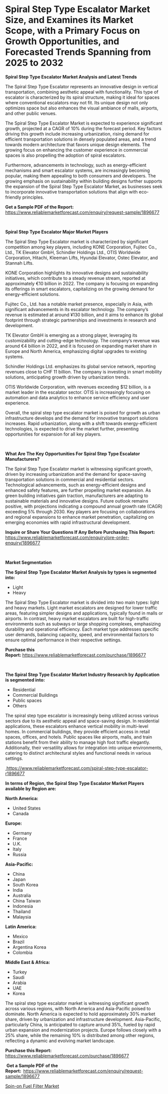 <p><h1>Spiral Step Type Escalator Market Size, and Examines its Market Scope, with a Primary Focus on Growth Opportunities, and Forecasted Trends Spanning from 2025 to 2032</h1></p><p><strong>Spiral Step Type Escalator Market Analysis and Latest Trends</strong></p>
<p><p>The Spiral Step Type Escalator represents an innovative design in vertical transportation, combining aesthetic appeal with functionality. This type of escalator is characterized by its spiral structure, making it ideal for spaces where conventional escalators may not fit. Its unique design not only optimizes space but also enhances the visual ambiance of malls, airports, and other public venues.</p><p>The Spiral Step Type Escalator Market is expected to experience significant growth, projected at a CAGR of 10% during the forecast period. Key factors driving this growth include increasing urbanization, rising demand for efficient transportation solutions in densely populated areas, and a trend towards modern architecture that favors unique design elements. The growing focus on enhancing the customer experience in commercial spaces is also propelling the adoption of spiral escalators.</p><p>Furthermore, advancements in technology, such as energy-efficient mechanisms and smart escalator systems, are increasingly becoming popular, making them appealing to both consumers and developers. The growing emphasis on sustainability within building designs further supports the expansion of the Spiral Step Type Escalator Market, as businesses seek to incorporate innovative transportation solutions that align with eco-friendly principles.</p></p>
<p><strong>Get a Sample PDF of the Report:&nbsp;</strong> <a href="https://www.reliablemarketforecast.com/enquiry/request-sample/1896677?utm_campaign=2810&utm_medium=2&utm_source=Github&utm_content=ia&utm_term=01032025&utm_id=spiral-step-type-escalator">https://www.reliablemarketforecast.com/enquiry/request-sample/1896677</a></p>
<p>&nbsp;</p>
<p><strong>Spiral Step Type Escalator Major Market Players</strong></p>
<p><p>The Spiral Step Type Escalator market is characterized by significant competition among key players, including KONE Corporation, Fujitec Co., Ltd., TK Elevator GmbH, Schindler Holdings Ltd., OTIS Worldwide Corporation, Hitachi, Kleeman Lifts, Hyundai Elevator, Ostec Elevator, and Stannah Lifts. </p><p>KONE Corporation highlights its innovative designs and sustainability initiatives, which contribute to a steady revenue stream, reported at approximately €10 billion in 2022. The company is focusing on expanding its offerings in smart escalators, capitalizing on the growing demand for energy-efficient solutions.</p><p>Fujitec Co., Ltd. has a notable market presence, especially in Asia, with significant advancements in its escalator technology. The company’s revenue is estimated at around ¥130 billion, and it aims to enhance its global footprint through strategic partnerships and investments in research and development.</p><p>TK Elevator GmbH is emerging as a strong player, leveraging its customizability and cutting-edge technology. The company’s revenue was around €4 billion in 2022, and it is focused on expanding market share in Europe and North America, emphasizing digital upgrades to existing systems.</p><p>Schindler Holdings Ltd. emphasizes its global service network, reporting revenues close to CHF 11 billion. The company is investing in smart mobility solutions, anticipating growth driven by urbanization trends.</p><p>OTIS Worldwide Corporation, with revenues exceeding $12 billion, is a market leader in the escalator sector. OTIS is increasingly focusing on automation and data analytics to enhance service efficiency and user experience.</p><p>Overall, the spiral step type escalator market is poised for growth as urban infrastructure develops and the demand for innovative transport solutions increases. Rapid urbanization, along with a shift towards energy-efficient technologies, is expected to drive the market further, presenting opportunities for expansion for all key players.</p></p>
<p>&nbsp;</p>
<p><strong>What Are The Key Opportunities For Spiral Step Type Escalator Manufacturers?</strong></p>
<p><p>The Spiral Step Type Escalator market is witnessing significant growth, driven by increasing urbanization and the demand for space-saving transportation solutions in commercial and residential sectors. Technological advancements, such as energy-efficient designs and enhanced safety features, are further propelling market expansion. As green building initiatives gain traction, manufacturers are adapting to sustainable materials and innovative designs. Future outlook remains positive, with projections indicating a compound annual growth rate (CAGR) exceeding 5% through 2030. Key players are focusing on collaborations and regional expansions to enhance market penetration, capitalizing on emerging economies with rapid infrastructural development.</p></p>
<p><strong>Inquire or Share Your Questions If Any Before Purchasing This Report:</strong> <a href="https://www.reliablemarketforecast.com/enquiry/pre-order-enquiry/1896677?utm_campaign=2810&utm_medium=2&utm_source=Github&utm_content=ia&utm_term=01032025&utm_id=spiral-step-type-escalator">https://www.reliablemarketforecast.com/enquiry/pre-order-enquiry/1896677</a></p>
<p>&nbsp;</p>
<p><strong>Market Segmentation</strong></p>
<p><strong>The Spiral Step Type Escalator Market Analysis by types is segmented into:</strong></p>
<p><ul><li>Light</li><li>Heavy</li></ul></p>
<p><p>The Spiral Step Type Escalator market is divided into two main types: light and heavy markets. Light market escalators are designed for lower traffic areas, featuring simpler designs and applications, typically found in malls or airports. In contrast, heavy market escalators are built for high-traffic environments such as subways or large shopping complexes, emphasizing durability and operational efficiency. Each market type addresses specific user demands, balancing capacity, speed, and environmental factors to ensure optimal performance in their respective settings.</p></p>
<p><strong>Purchase this Report:&nbsp;</strong><a href="https://www.reliablemarketforecast.com/purchase/1896677?utm_campaign=2810&utm_medium=2&utm_source=Github&utm_content=ia&utm_term=01032025&utm_id=spiral-step-type-escalator">https://www.reliablemarketforecast.com/purchase/1896677</a></p>
<p>&nbsp;</p>
<p><strong>The Spiral Step Type Escalator Market Industry Research by Application is segmented into:</strong></p>
<p><ul><li>Residential</li><li>Commercial Buildings</li><li>Public spaces</li><li>Others</li></ul></p>
<p><p>The spiral step type escalator is increasingly being utilized across various sectors due to its aesthetic appeal and space-saving design. In residential applications, these escalators enhance vertical mobility in multi-level homes. In commercial buildings, they provide efficient access in retail spaces, offices, and hotels. Public spaces like airports, malls, and train stations benefit from their ability to manage high foot traffic elegantly. Additionally, their versatility allows for integration into unique environments, catering to distinct architectural styles and functional needs in various settings.</p></p>
<p><a href="https://www.reliablemarketforecast.com/spiral-step-type-escalator-r1896677?utm_campaign=2810&utm_medium=2&utm_source=Github&utm_content=ia&utm_term=01032025&utm_id=spiral-step-type-escalator">&nbsp;https://www.reliablemarketforecast.com/spiral-step-type-escalator-r1896677</a></p>
<p><strong>In terms of Region, the Spiral Step Type Escalator Market Players available by Region are:</strong></p>
<p>
    <p> <strong> North America: </strong>
        <ul>
            <li>United States</li>
            <li>Canada</li>
        </ul>
        </p> 
    <p> <strong> Europe: </strong>
        <ul>
            <li>Germany</li>
            <li>France</li>
            <li>U.K.</li>
            <li>Italy</li>
            <li>Russia</li>
        </ul>
        </p> 
    <p> <strong> Asia-Pacific: </strong>
        <ul>
            <li>China</li>
            <li>Japan</li>
            <li>South Korea</li>
            <li>India</li>
            <li>Australia</li>
            <li>China Taiwan</li>
            <li>Indonesia</li>
            <li>Thailand</li>
            <li>Malaysia</li>
        </ul>
        </p> 
    <p> <strong> Latin America: </strong>
        <ul>
            <li>Mexico</li>
            <li>Brazil</li>
            <li>Argentina Korea</li>
            <li>Colombia</li>
        </ul>
        </p> 
    <p> <strong> Middle East & Africa: </strong>
        <ul>
            <li>Turkey</li>
            <li>Saudi</li>
            <li>Arabia</li>
            <li>UAE</li>
            <li>Korea</li>
        </ul>
    </p>
    </p>
<p><p>The spiral step type escalator market is witnessing significant growth across various regions, with North America and Asia-Pacific poised to dominate. North America is expected to hold approximately 30% market share, driven by urbanization and infrastructure development. Asia-Pacific, particularly China, is anticipated to capture around 35%, fueled by rapid urban expansion and modernization projects. Europe follows closely with a 25% share, while the remaining 10% is distributed among other regions, reflecting a dynamic and evolving market landscape.</p></p>
<p><strong>Purchase this Report: </strong><a href="https://www.reliablemarketforecast.com/purchase/1896677?utm_campaign=2810&utm_medium=2&utm_source=Github&utm_content=ia&utm_term=01032025&utm_id=spiral-step-type-escalator">https://www.reliablemarketforecast.com/purchase/1896677</a></p>
<p>&nbsp;<strong>Get a Sample PDF of the Report:&nbsp;&nbsp;</strong><a href="https://www.reliablemarketforecast.com/enquiry/request-sample/1896677?utm_campaign=2810&utm_medium=2&utm_source=Github&utm_content=ia&utm_term=01032025&utm_id=spiral-step-type-escalator">https://www.reliablemarketforecast.com/enquiry/request-sample/1896677</a></p>
<p><strong></strong></p>
<p><p><a href="https://github.com/sadimsamid/Market-Research-Report-List-1/blob/main/spin-on-fuel-filter-market.md?utm_campaign=2810&utm_medium=2&utm_source=Github&utm_content=ia&utm_term=01032025&utm_id=spiral-step-type-escalator">Spin-on Fuel Filter Market</a></p></p>
